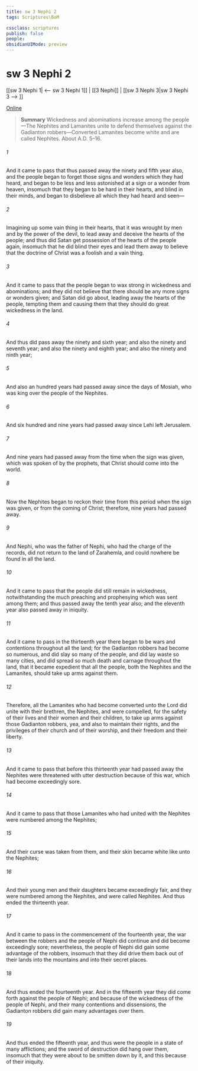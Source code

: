 ```yaml
---
title: sw 3 Nephi 2
tags: Scriptures\BoM

cssclass: scriptures
publish: false
people:
obsidianUIMode: preview
---
```


# sw 3 Nephi 2
[[sw 3 Nephi 1| <-- sw 3 Nephi 1]] | [[3 Nephi]] | [[sw 3 Nephi 3|sw 3 Nephi 3 --> ]]

[Online](https://churchofjesuschrist.org/study/scriptures/bofm/3-ne/2?lang=eng)

> __Summary__
Wickedness and abominations increase among the people—The Nephites and Lamanites unite to defend themselves against the Gadianton robbers—Converted Lamanites become white and are called Nephites. About A.D. 5–16.

###### 1 
And it came to pass that thus passed away the ninety and fifth year also, and the people began to forget those signs and wonders which they had heard, and began to be less and less astonished at a sign or a wonder from heaven, insomuch that they began to be hard in their hearts, and blind in their minds, and began to disbelieve all which they had heard and seen—

###### 2 
Imagining up some vain thing in their hearts, that it was wrought by men and by the power of the devil, to lead away and deceive the hearts of the people; and thus did Satan get possession of the hearts of the people again, insomuch that he did blind their eyes and lead them away to believe that the doctrine of Christ was a foolish and a vain thing.

###### 3 
And it came to pass that the people began to wax strong in wickedness and abominations; and they did not believe that there should be any more signs or wonders given; and Satan did go about, leading away the hearts of the people, tempting them and causing them that they should do great wickedness in the land.

###### 4 
And thus did pass away the ninety and sixth year; and also the ninety and seventh year; and also the ninety and eighth year; and also the ninety and ninth year;

###### 5 
And also an hundred years had passed away since the days of Mosiah, who was king over the people of the Nephites.

###### 6 
And six hundred and nine years had passed away since Lehi left Jerusalem.

###### 7 
And nine years had passed away from the time when the sign was given, which was spoken of by the prophets, that Christ should come into the world.

###### 8 
Now the Nephites began to reckon their time from this period when the sign was given, or from the coming of Christ; therefore, nine years had passed away.

###### 9 
And Nephi, who was the father of Nephi, who had the charge of the records, did not return to the land of Zarahemla, and could nowhere be found in all the land.

###### 10 
And it came to pass that the people did still remain in wickedness, notwithstanding the much preaching and prophesying which was sent among them; and thus passed away the tenth year also; and the eleventh year also passed away in iniquity.

###### 11 
And it came to pass in the thirteenth year there began to be wars and contentions throughout all the land; for the Gadianton robbers had become so numerous, and did slay so many of the people, and did lay waste so many cities, and did spread so much death and carnage throughout the land, that it became expedient that all the people, both the Nephites and the Lamanites, should take up arms against them.

###### 12 
Therefore, all the Lamanites who had become converted unto the Lord did unite with their brethren, the Nephites, and were compelled, for the safety of their lives and their women and their children, to take up arms against those Gadianton robbers, yea, and also to maintain their rights, and the privileges of their church and of their worship, and their freedom and their liberty.

###### 13 
And it came to pass that before this thirteenth year had passed away the Nephites were threatened with utter destruction because of this war, which had become exceedingly sore.

###### 14 
And it came to pass that those Lamanites who had united with the Nephites were numbered among the Nephites;

###### 15 
And their curse was taken from them, and their skin became white like unto the Nephites;

###### 16 
And their young men and their daughters became exceedingly fair, and they were numbered among the Nephites, and were called Nephites. And thus ended the thirteenth year.

###### 17 
And it came to pass in the commencement of the fourteenth year, the war between the robbers and the people of Nephi did continue and did become exceedingly sore; nevertheless, the people of Nephi did gain some advantage of the robbers, insomuch that they did drive them back out of their lands into the mountains and into their secret places.

###### 18 
And thus ended the fourteenth year. And in the fifteenth year they did come forth against the people of Nephi; and because of the wickedness of the people of Nephi, and their many contentions and dissensions, the Gadianton robbers did gain many advantages over them.

###### 19 
And thus ended the fifteenth year, and thus were the people in a state of many afflictions; and the sword of destruction did hang over them, insomuch that they were about to be smitten down by it, and this because of their iniquity.

